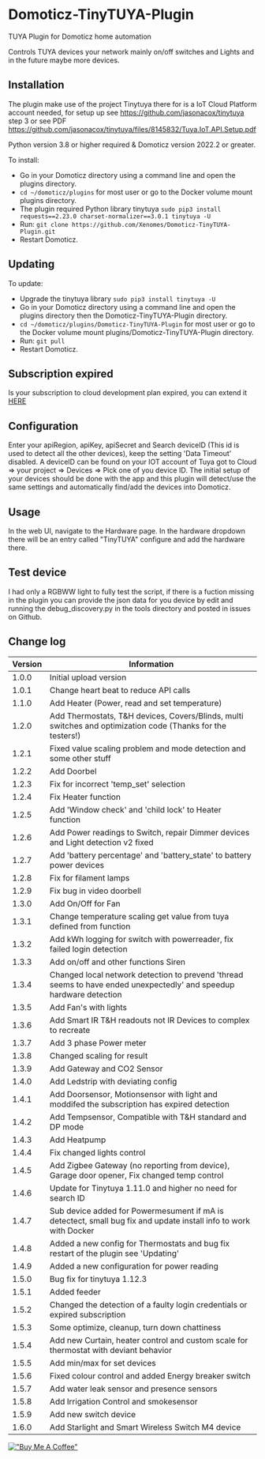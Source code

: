 # Domoticz-TinyTUYA-Plugin
TUYA Plugin for Domoticz home automation

Controls TUYA devices your network mainly on/off switches and Lights and in the future maybe more devices.

## Installation

The plugin make use of the project Tinytuya there for is a IoT Cloud Platform account needed, for setup up see https://github.com/jasonacox/tinytuya step 3 or see PDF https://github.com/jasonacox/tinytuya/files/8145832/Tuya.IoT.API.Setup.pdf

Python version 3.8 or higher required & Domoticz version 2022.2 or greater.

To install:
* Go in your Domoticz directory using a command line and open the plugins directory.
* ```cd ~/domoticz/plugins``` for most user or go to the Docker volume mount plugins directory.
* The plugin required Python library tinytuya ```sudo pip3 install requests==2.23.0 charset-normalizer==3.0.1 tinytuya -U```
* Run: ```git clone https://github.com/Xenomes/Domoticz-TinyTUYA-Plugin.git```
* Restart Domoticz.

## Updating

To update:
* Upgrade the tinytuya library ```sudo pip3 install tinytuya -U```
* Go in your Domoticz directory using a command line and open the plugins directory then the Domoticz-TinyTUYA-Plugin directory.
* ```cd ~/domoticz/plugins/Domoticz-TinyTUYA-Plugin``` for most user or go to the Docker volume mount plugins/Domoticz-TinyTUYA-Plugin directory.
* Run: ```git pull```
* Restart Domoticz.

## Subscription expired
Is your subscription to cloud development plan expired, you can extend it <a href="https://iot.tuya.com/cloud/products/apply-extension"> HERE</a><br/>

## Configuration

Enter your apiRegion, apiKey, apiSecret and Search deviceID (This id is used to detect all the other devices), keep the setting 'Data Timeout' disabled.
A deviceID can be found on your IOT account of Tuya got to Cloud => your project => Devices => Pick one of you device ID.
The initial setup of your devices should be done with the app and this plugin will detect/use the same settings and automatically find/add the devices into Domoticz.

## Usage

In the web UI, navigate to the Hardware page. In the hardware dropdown there will be an entry called "TinyTUYA" configure and add the hardware there.

## Test device

I had only a RGBWW light to fully test the script, if there is a fuction missing in the plugin you can provide the json data for you device by edit and running the debug_discovery.py in the tools directory and posted in issues on Github.

## Change log

| Version | Information|
| ----- | ---------- |
| 1.0.0 | Initial upload version |
| 1.0.1 | Change heart beat to reduce API calls |
| 1.1.0 | Add Heater (Power, read and set temperature) |
| 1.2.0 | Add Thermostats, T&H devices, Covers/Blinds, multi switches and optimization code (Thanks for the testers!) |
| 1.2.1 | Fixed value scaling problem and mode detection and some other stuff |
| 1.2.2 | Add Doorbel |
| 1.2.3 | Fix for incorrect 'temp_set' selection |
| 1.2.4 | Fix Heater function |
| 1.2.5 | Add 'Window check' and 'child lock' to Heater function |
| 1.2.6 | Add Power readings to Switch, repair Dimmer devices and Light detection v2 fixed |
| 1.2.7 | Add 'battery percentage' and 'battery_state' to battery power devices |
| 1.2.8 | Fix for filament lamps |
| 1.2.9 | Fix bug in video doorbell |
| 1.3.0 | Add On/Off for Fan |
| 1.3.1 | Change temperature scaling get value from tuya defined from function |
| 1.3.2 | Add kWh logging for switch with powerreader, fix failed login detection |
| 1.3.3 | Add on/off and other functions Siren |
| 1.3.4 | Changed local network detection to prevend 'thread seems to have ended unexpectedly' and speedup hardware detection |
| 1.3.5 | Add Fan's with lights |
| 1.3.6 | Add Smart IR T&H readouts not IR Devices to complex to recreate |
| 1.3.7 | Add 3 phase Power meter |
| 1.3.8 | Changed scaling for result |
| 1.3.9 | Add Gateway and CO2 Sensor |
| 1.4.0 | Add Ledstrip with deviating config |
| 1.4.1 | Add Doorsensor, Motionsensor with light and moddifed the subscription has expired detection |
| 1.4.2 | Add Tempsensor, Compatible with T&H standard and DP mode |
| 1.4.3 | Add Heatpump |
| 1.4.4 | Fix changed lights control |
| 1.4.5 | Add Zigbee Gateway (no reporting from device), Garage door opener, Fix changed temp control |
| 1.4.6 | Update for Tinytuya 1.11.0 and higher no need for search ID |
| 1.4.7 | Sub device added for Powermesument if mA is detectect, small bug fix and update install info to work with Docker |
| 1.4.8 | Added a new config for Thermostats and bug fix restart of the plugin see 'Updating' |
| 1.4.9 | Added a new configuration for power reading |
| 1.5.0 | Bug fix for tinytuya 1.12.3 |
| 1.5.1 | Added feeder |
| 1.5.2 | Changed the detection of a faulty login credentials or expired subscription |
| 1.5.3 | Some optimize, cleanup, turn down chattiness |
| 1.5.4 | Add new Curtain, heater control and custom scale for thermostat with deviant behavior |
| 1.5.5 | Add min/max for set devices |
| 1.5.6 | Fixed colour control and added Energy breaker switch|
| 1.5.7 | Add water leak sensor and presence sensors |
| 1.5.8 | Add Irrigation Control and smokesensor |
| 1.5.9 | Add new switch device |
| 1.6.0 | Add Starlight and Smart Wireless Switch M4 device |

[!["Buy Me A Coffee"](https://www.buymeacoffee.com/assets/img/custom_images/orange_img.png)](https://www.buymeacoffee.com/xenomes)
